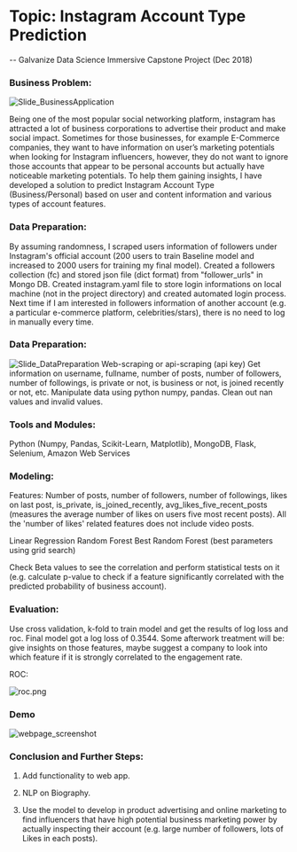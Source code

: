 # Topic: Instagram Account Type Prediction
 -- Galvanize Data Science Immersive Capstone Project (Dec 2018)



### Business Problem: 
![Slide_BusinessApplication](https://github.com/liyingli0818/instagram_account_type_predictor/blob/master/image/Slide_BusinessApplication.png)

Being one of the most popular social networking platform, instagram has attracted a lot of business corporations to advertise their product and make social impact. Sometimes for those businesses, for example E-Commerce companies, they want to have information on user’s marketing potentials when looking for Instagram influencers, however, they do not want to ignore those accounts that appear to be personal accounts but actually have noticeable marketing potentials. To help them gaining insights, I have developed a solution to predict Instagram Account Type (Business/Personal) based on user and content information and various types of account features.

### Data Preparation:
By assuming randomness, I scraped users information of followers under Instagram's official account (200 users to train Baseline model and increased to 2000 users for training my final model). Created a followers collection (fc) and stored json file (dict format) from "follower_urls" in Mongo DB. 
Created instagram.yaml file to store login informations on local machine (not in the project directory) and created automated login process. Next time if I am interested in followers information of another account (e.g. a particular e-commerce platform, celebrities/stars), there is no need to log in manually every time.


### Data Preparation:
![Slide_DataPreparation](https://github.com/liyingli0818/instagram_account_type_predictor/blob/master/image/Slide_DataPreparation.png)
Web-scraping or api-scraping (api key)
Get information on username, fullname, number of posts, number of followers, number of followings, is private or not, is business or not, is joined recently or not, etc. 
Manipulate data using python numpy, pandas. Clean out nan values and invalid values.

### Tools and Modules:
Python (Numpy, Pandas, Scikit-Learn, Matplotlib), MongoDB, Flask, Selenium, Amazon Web Services

### Modeling:
Features: Number of posts, number of followers, number of followings, likes on last post, is_private, is_joined_recently, avg_likes_five_recent_posts (measures the average number of likes on users five most recent posts). 
All the 'number of likes' related features does not include video posts. 

Linear Regression
Random Forest
Best Random Forest (best parameters using grid search)


Check Beta values to see the correlation and perform statistical tests on it (e.g. calculate p-value to check if a feature significantly correlated with the predicted probability of business account). 


### Evaluation:
Use cross validation, k-fold to train model and get the results of log loss and roc. Final model got a log loss of 0.3544.
Some afterwork treatment will be: give insights on those features, maybe suggest a company to look into which feature if it is strongly correlated to the engagement rate.

ROC:


![roc.png](https://github.com/liyingli0818/instagram_account_type_predictor/blob/master/image/roc_after_add_avg5.png)

### Demo
![webpage_screenshot](https://github.com/liyingli0818/instagram_account_type_predictor/blob/master/image/webpage_screenshot.png)




### Conclusion and Further Steps:
1. Add functionality to web app. 

2. NLP on Biography.

3. Use the model to develop in product advertising and online marketing to find influencers that have high potential business marketing power by actually inspecting their account (e.g. large number of followers, lots of Likes in each posts).

